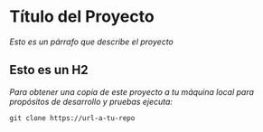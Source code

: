 # Título del Proyecto
_Esto es un  párrafo que describe el proyecto_
## Esto es un H2
_Para obtener una copia de este proyecto a tu máquina local para propósitos de desarrollo y pruebas ejecuta:_
```
git clone https://url-a-tu-repo
```
